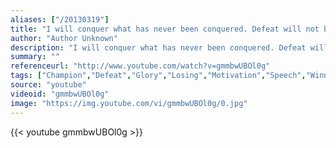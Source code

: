 ```yaml
---
aliases: ["/20130319"]
title: "I will conquer what has never been conquered. Defeat will not be in my creed. I will believe where all those before me have doubted. I will always endeavour to uphold the prestige, honor and respect of my team. I have trained my mind and now my body will follow!  Who Am I?… I AM A CHAMPION!!"
author: "Author Unknown"
description: "I will conquer what has never been conquered. Defeat will not be in my creed. I will believe where all those before me have doubted. I will always endeavour to uphold the prestige, honor and respect of my team. I have trained my mind and now my body will follow!  Who Am I?… I AM A CHAMPION!! - Author Unknown quotes from GetInspired365.com"
summary: ""
referenceurl: "http://www.youtube.com/watch?v=gmmbwUBOl0g"
tags: ["Champion","Defeat","Glory","Losing","Motivation","Speech","Winning",]
source: "youtube"
videoid: "gmmbwUBOl0g"
image: "https://img.youtube.com/vi/gmmbwUBOl0g/0.jpg"
---
```


{{< youtube gmmbwUBOl0g >}}
